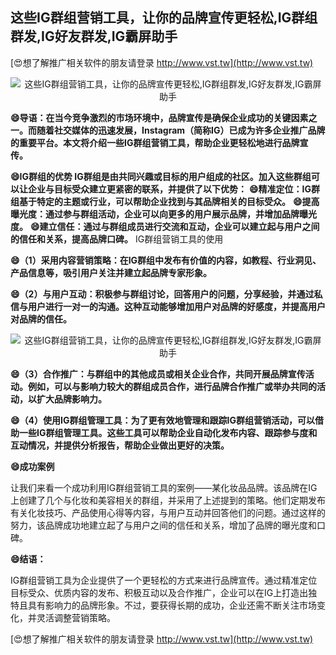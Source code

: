 ## **这些IG群组营销工具，让你的品牌宣传更轻松,IG群组群发,IG好友群发,IG霸屏助手**

[😍想了解推广相关软件的朋友请登录 http://www.vst.tw](http://www.vst.tw)

 <center><img src="https://vst.tw/MP4/tuiguang/png/0.png" alt="这些IG群组营销工具，让你的品牌宣传更轻松,IG群组群发,IG好友群发,IG霸屏助手"></center>

**😄导语：在当今竞争激烈的市场环境中，品牌宣传是确保企业成功的关键因素之一。而随着社交媒体的迅速发展，Instagram（简称IG）已成为许多企业推广品牌的重要平台。本文将介绍一些IG群组营销工具，帮助企业更轻松地进行品牌宣传。**

**😄IG群组的优势 IG群组是由共同兴趣或目标的用户组成的社区。加入这些群组可以让企业与目标受众建立更紧密的联系，并提供了以下优势：**
**😄精准定位：IG群组基于特定的主题或行业，可以帮助企业找到与其品牌相关的目标受众。**
**😄提高曝光度：通过参与群组活动，企业可以向更多的用户展示品牌，并增加品牌曝光度。**
**😄建立信任：通过与群组成员进行交流和互动，企业可以建立起与用户之间的信任和关系，提高品牌口碑。**
IG群组营销工具的使用

**😄（1）采用内容营销策略：在IG群组中发布有价值的内容，如教程、行业洞见、产品信息等，吸引用户关注并建立起品牌专家形象。**

**😄（2）与用户互动：积极参与群组讨论，回答用户的问题，分享经验，并通过私信与用户进行一对一的沟通。这种互动能够增加用户对品牌的好感度，并提高用户对品牌的信任。**

 <center><img src="https://vst.tw/MP4/tuiguang/png/6.png" alt="这些IG群组营销工具，让你的品牌宣传更轻松,IG群组群发,IG好友群发,IG霸屏助手"></center>

**😄（3）合作推广：与群组中的其他成员或相关企业合作，共同开展品牌宣传活动。例如，可以与影响力较大的群组成员合作，进行品牌合作推广或举办共同的活动，以扩大品牌影响力。**

**😄（4）使用IG群组管理工具：为了更有效地管理和跟踪IG群组营销活动，可以借助一些IG群组管理工具。这些工具可以帮助企业自动化发布内容、跟踪参与度和互动情况，并提供分析报告，帮助企业做出更好的决策。**

**😄成功案例**

让我们来看一个成功利用IG群组营销工具的案例——某化妆品品牌。该品牌在IG上创建了几个与化妆和美容相关的群组，并采用了上述提到的策略。他们定期发布有关化妆技巧、产品使用心得等内容，与用户互动并回答他们的问题。通过这样的努力，该品牌成功地建立起了与用户之间的信任和关系，增加了品牌的曝光度和口碑。

**😄结语：**

IG群组营销工具为企业提供了一个更轻松的方式来进行品牌宣传。通过精准定位目标受众、优质内容的发布、积极互动以及合作推广，企业可以在IG上打造出独特且具有影响力的品牌形象。不过，要获得长期的成功，企业还需不断关注市场变化，并灵活调整营销策略。

[😍想了解推广相关软件的朋友请登录 http://www.vst.tw](http://www.vst.tw)



